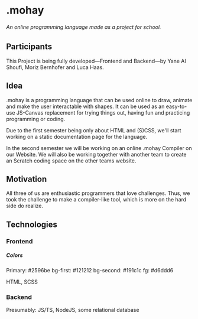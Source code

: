 # .mohay

###### An online programming language made as a project for school.

## Participants

This Project is being fully developed—Frontend and Backend—by Yane Al Shoufi, Moriz Bernhofer and Luca Haas.

## Idea

.mohay is a programming language that can be used online to draw, animate and make the user interactable with shapes. It can be used as an easy-to-use JS-Canvas replacement for trying things out, having fun and practicing programming or coding.

Due to the first semester being only about HTML and (S)CSS, we'll start working on a static documentation page for the language.

In the second semester we will be working on an online .mohay Compiler on our Website. We will also be working together with another team to create an Scratch coding space on the other teams website.

## Motivation

All three of us are enthusiastic programmers that love challenges. Thus, we took the challenge to make a compiler-like tool, which is more on the hard side do realize.

## Technologies

### Frontend

##### Colors

Primary: #2596be
bg-first: #121212
bg-second: #191c1c
fg: #d6ddd6

HTML, SCSS

### Backend

Presumably: JS/TS, NodeJS, some relational database
